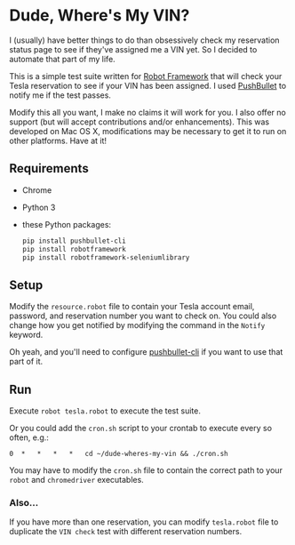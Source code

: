 # Dude, Where's My VIN?

I (usually) have better things to do than obsessively check my reservation status page to see if they've assigned me a VIN yet. So I decided to automate that part of my life.

This is a simple test suite written for [Robot Framework](http://robotframework.org/) that will check your Tesla reservation to see if your VIN has been assigned. I used [PushBullet](https://www.pushbullet.com/) to notify me if the test passes.

Modify this all you want, I make no claims it will work for you. I also offer no support (but will accept contributions and/or enhancements). This was developed on Mac OS X, modifications may be necessary to get it to run on other platforms. Have at it!

## Requirements

- Chrome

- Python 3

- these Python packages:

  ```bash
  pip install pushbullet-cli
  pip install robotframework
  pip install robotframework-seleniumlibrary
  ```

## Setup

Modify the `resource.robot` file to contain your Tesla account email, password, and reservation number you want to check on. You could also change how you get notified by modifying the command in the `Notify` keyword.

Oh yeah, and you'll need to configure [pushbullet-cli](https://github.com/GustavoKatel/pushbullet-cli) if you want to use that part of it.

## Run

Execute `robot tesla.robot` to execute the test suite.

Or you could add the `cron.sh` script to your crontab to execute every so often, e.g.:

`0	*	*	*	*	cd ~/dude-wheres-my-vin && ./cron.sh`

You may have to modify the `cron.sh` file to contain the correct path to your `robot` and `chromedriver` executables.

### Also...

If you have more than one reservation, you can modify `tesla.robot` file to duplicate the `VIN check` test with different reservation numbers.